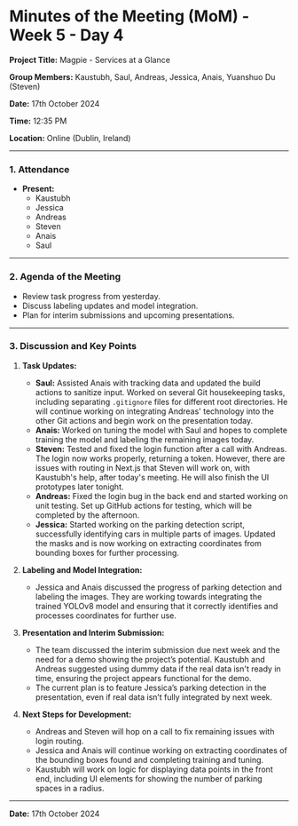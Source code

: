 # Minutes of the Meeting (MoM) - Week 5 - Day 4

**Project Title:** Magpie - Services at a Glance

**Group Members:** Kaustubh, Saul, Andreas, Jessica, Anais, Yuanshuo Du (Steven)

**Date:** 17th October 2024

**Time:** 12:35 PM

**Location:** Online (Dublin, Ireland)

---

### **1. Attendance**

- **Present:**
  - Kaustubh
  - Jessica
  - Andreas
  - Steven
  - Anais
  - Saul

---

### **2. Agenda of the Meeting**

- Review task progress from yesterday.
- Discuss labeling updates and model integration.
- Plan for interim submissions and upcoming presentations.

---

### **3. Discussion and Key Points**

1. **Task Updates:**

   - **Saul:** Assisted Anais with tracking data and updated the build actions to sanitize input. Worked on several Git housekeeping tasks, including separating `.gitignore` files for different root directories. He will continue working on integrating Andreas' technology into the other Git actions and begin work on the presentation today.
   - **Anais:** Worked on tuning the model with Saul and hopes to complete training the model and labeling the remaining images today.
   - **Steven:** Tested and fixed the login function after a call with Andreas. The login now works properly, returning a token. However, there are issues with routing in Next.js that Steven will work on, with Kaustubh's help, after today's meeting. He will also finish the UI prototypes later tonight.
   - **Andreas:** Fixed the login bug in the back end and started working on unit testing. Set up GitHub actions for testing, which will be completed by the afternoon.
   - **Jessica:** Started working on the parking detection script, successfully identifying cars in multiple parts of images. Updated the masks and is now working on extracting coordinates from bounding boxes for further processing.

2. **Labeling and Model Integration:**

   - Jessica and Anais discussed the progress of parking detection and labeling the images. They are working towards integrating the trained YOLOv8 model and ensuring that it correctly identifies and processes coordinates for further use.

3. **Presentation and Interim Submission:**

   - The team discussed the interim submission due next week and the need for a demo showing the project’s potential. Kaustubh and Andreas suggested using dummy data if the real data isn't ready in time, ensuring the project appears functional for the demo.
   - The current plan is to feature Jessica’s parking detection in the presentation, even if real data isn’t fully integrated by next week.

4. **Next Steps for Development:**
   - Andreas and Steven will hop on a call to fix remaining issues with login routing.
   - Jessica and Anais will continue working on extracting coordinates of the bounding boxes found and completing training and tuning.
   - Kaustubh will work on logic for displaying data points in the front end, including UI elements for showing the number of parking spaces in a radius.

---

**Date:** 17th October 2024
